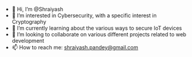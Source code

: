 - 👋 Hi, I’m @Shraiyash
- 👀 I’m interested in Cybersecurity, with a specific interest in Cryptography
- 🌱 I’m currently learning about the various ways to secure IoT devices
- 💞️ I’m looking to collaborate on various different projects related to web development
- 📫 How to reach me: shraiyash.pandey@gmail.com

<!---
Shraiyash/Shraiyash is a ✨ special ✨ repository because its `README.md` (this file) appears on your GitHub profile.
You can click the Preview link to take a look at your changes.
--->
